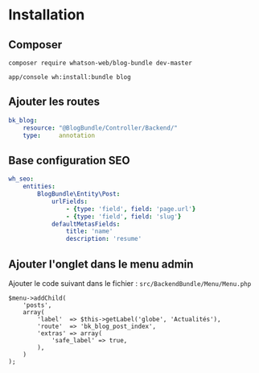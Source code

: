 # Installation
## Composer
`composer require whatson-web/blog-bundle dev-master`

`app/console wh:install:bundle blog`

## Ajouter les routes
```yaml
bk_blog:
    resource: "@BlogBundle/Controller/Backend/"
    type:     annotation
```

## Base configuration SEO
```yaml
wh_seo:
    entities:
        BlogBundle\Entity\Post:
            urlFields:
                - {type: 'field', field: 'page.url'}
                - {type: 'field', field: 'slug'}
            defaultMetasFields:
                title: 'name'
                description: 'resume'
```

## Ajouter l'onglet dans le menu admin
Ajouter le code suivant dans le fichier : `src/BackendBundle/Menu/Menu.php`

	$menu->addChild(
		'posts',
		array(
			'label'  => $this->getLabel('globe', 'Actualités'),
			'route'  => 'bk_blog_post_index',
			'extras' => array(
				'safe_label' => true,
			),
		)
	);
